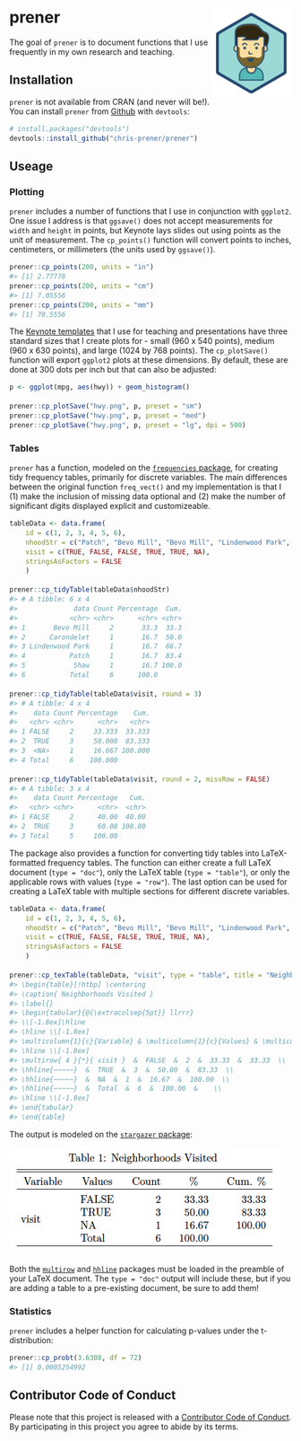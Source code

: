 <!-- README.md is generated from README.Rmd. Please edit that file -->
prener <img src="man/figures/logo.png" align="right" />
=======================================================

The goal of `prener` is to document functions that I use frequently in my own research and teaching.

Installation
------------

`prener` is not available from CRAN (and never will be!). You can install `prener` from [Github](https://github.com/chris-prener/prener) with `devtools`:

``` r
# install.packages("devtools")
devtools::install_github("chris-prener/prener")
```

Useage
------

### Plotting

`prener` includes a number of functions that I use in conjunction with `ggplot2`. One issue I address is that `ggsave()` does not accept measurements for `width` and `height` in points, but Keynote lays slides out using points as the unit of measurement. The `cp_points()` function will convert points to inches, centimeters, or millimeters (the units used by `ggsave()`).

``` r
prener::cp_points(200, units = "in")
#> [1] 2.77778
prener::cp_points(200, units = "cm")
#> [1] 7.05556
prener::cp_points(200, units = "mm")
#> [1] 70.5556
```

The [Keynote templates](https://github.com/chris-prener/sequoia_templates) that I use for teaching and presentations have three standard sizes that I create plots for - small (960 x 540 points), medium (960 x 630 points), and large (1024 by 768 points). The `cp_plotSave()` function will export `ggplot2` plots at these dimensions. By default, these are done at 300 dots per inch but that can also be adjusted:

``` r
p <- ggplot(mpg, aes(hwy)) + geom_histogram()

prener::cp_plotSave("hwy.png", p, preset = "sm")
prener::cp_plotSave("hwy.png", p, preset = "med")
prener::cp_plotSave("hwy.png", p, preset = "lg", dpi = 500)
```

### Tables

`prener` has a function, modeled on the [`frequencies` package](https://github.com/DataInsightPartners/frequencies), for creating tidy frequency tables, primarily for discrete variables. The main differences between the original function `freq_vect()` and my implementation is that I (1) make the inclusion of missing data optional and (2) make the number of significant digits displayed explicit and customizeable.

``` r
tableData <- data.frame(
    id = c(1, 2, 3, 4, 5, 6),
    nhoodStr = c("Patch", "Bevo Mill", "Bevo Mill", "Lindenwood Park", "Carondelet" , "Shaw"),
    visit = c(TRUE, FALSE, FALSE, TRUE, TRUE, NA),
    stringsAsFactors = FALSE
    )

prener::cp_tidyTable(tableData$nhoodStr)
#> # A tibble: 6 x 4
#>              data Count Percentage  Cum.
#>             <chr> <chr>      <chr> <chr>
#> 1       Bevo Mill     2       33.3  33.3
#> 2      Carondelet     1       16.7  50.0
#> 3 Lindenwood Park     1       16.7  66.7
#> 4           Patch     1       16.7  83.4
#> 5            Shaw     1       16.7 100.0
#> 6           Total     6      100.0

prener::cp_tidyTable(tableData$visit, round = 3)
#> # A tibble: 4 x 4
#>    data Count Percentage    Cum.
#>   <chr> <chr>      <chr>   <chr>
#> 1 FALSE     2     33.333  33.333
#> 2  TRUE     3     50.000  83.333
#> 3  <NA>     1     16.667 100.000
#> 4 Total     6    100.000

prener::cp_tidyTable(tableData$visit, round = 2, missRow = FALSE)
#> # A tibble: 3 x 4
#>    data Count Percentage   Cum.
#>   <chr> <chr>      <chr>  <chr>
#> 1 FALSE     2      40.00  40.00
#> 2  TRUE     3      60.00 100.00
#> 3 Total     5     100.00
```

The package also provides a function for converting tidy tables into LaTeX-formatted frequency tables. The function can either create a full LaTeX document (`type = "doc"`), only the LaTeX table (`type = "table"`), or only the applicable rows with values (`type = "row"`). The last option can be used for creating a LaTeX table with multiple sections for different discrete variables.

``` r
tableData <- data.frame(
    id = c(1, 2, 3, 4, 5, 6),
    nhoodStr = c("Patch", "Bevo Mill", "Bevo Mill", "Lindenwood Park", "Carondelet" , "Shaw"),
    visit = c(TRUE, FALSE, FALSE, TRUE, TRUE, NA),
    stringsAsFactors = FALSE
    )

prener::cp_texTable(tableData, "visit", type = "table", title = "Neighborhoods Visited")
#> \begin{table}[!htbp] \centering
#> \caption{ Neighborhoods Visited }
#> \label{}
#> \begin{tabular}{@{\extracolsep{5pt}} llrrr} 
#> \\[-1.8ex]\hline 
#> \hline \\[-1.8ex] 
#> \multicolumn{1}{c}{Variable} & \multicolumn{1}{c}{Values} & \multicolumn{1}{c}{Count} & \multicolumn{1}{c}{\%} & \multicolumn{1}{c}{Cum. \%} \\
#> \hline \\[-1.8ex] 
#> \multirow{ 4 }{*}{ visit }  &  FALSE  &  2  &  33.33  &  33.33  \\
#> \hhline{~~~~~}  &  TRUE  &  3  &  50.00  &  83.33  \\
#> \hhline{~~~~~}  &  NA  &  1  &  16.67  &  100.00  \\
#> \hhline{~~~~~}  &  Total  &  6  &  100.00  &    \\
#> \hline \\[-1.8ex] 
#> \end{tabular}
#> \end{table}
```

The output is modeled on the [`stargazer` package](https://cran.r-project.org/web/packages/stargazer/):

![texTableExample](man/figures/texTableExample.png)

Both the [`multirow`](https://ctan.org/pkg/multirow) and [`hhline`](https://ctan.org/pkg/hhline) packages must be loaded in the preamble of your LaTeX document. The `type = "doc"` output will include these, but if you are adding a table to a pre-existing document, be sure to add them!

### Statistics

`prener` includes a helper function for calculating p-values under the t-distribution:

``` r
prener::cp_probt(3.6308, df = 72)
#> [1] 0.0005254992
```

Contributor Code of Conduct
---------------------------

Please note that this project is released with a [Contributor Code of Conduct](CONDUCT.md). By participating in this project you agree to abide by its terms.
